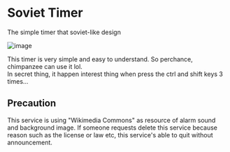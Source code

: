 # Soviet Timer
The simple timer that soviet-like design

![image](https://github.com/KajizukaTaichi/soviet-timer/assets/122075081/9d33a91b-b3be-46c9-af36-f886e325d214)


This timer is very simple and easy to understand. So perchance, chimpanzee can use it lol.<br>
In secret thing, it happen interest thing when press the ctrl and shift keys 3 times...

## Precaution
This service is using "Wikimedia Commons" as resource of alarm sound and background image.
If someone requests delete this service because reason such as the license or law etc, 
this service's able to quit without announcement.
